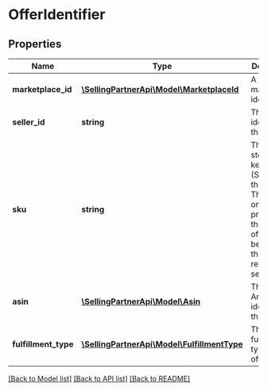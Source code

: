 # OfferIdentifier

## Properties
Name | Type | Description | Notes
------------ | ------------- | ------------- | -------------
**marketplace_id** | [**\SellingPartnerApi\Model\MarketplaceId**](MarketplaceId.md) | A marketplace identifier. | 
**seller_id** | **string** | The seller identifier for the offer. | [optional] 
**sku** | **string** | The seller stock keeping unit (SKU) of the item. This will only be present for the target offer, which belongs to the requesting seller. | [optional] 
**asin** | [**\SellingPartnerApi\Model\Asin**](Asin.md) | The Amazon identifier for the item. | 
**fulfillment_type** | [**\SellingPartnerApi\Model\FulfillmentType**](FulfillmentType.md) | The fulfillment type for the offer. | [optional] 

[[Back to Model list]](../README.md#documentation-for-models) [[Back to API list]](../README.md#documentation-for-api-endpoints) [[Back to README]](../README.md)


